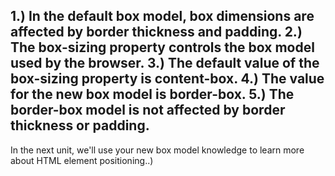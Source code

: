 1.) In the default box model, box dimensions are affected by border thickness and padding.
2.) The box-sizing property controls the box model used by the browser.
3.) The default value of the box-sizing property is content-box.
4.) The value for the new box model is border-box.
5.) The border-box model is not affected by border thickness or padding.
--
In the next unit, we'll use your new box model knowledge to learn more about HTML element positioning..) 